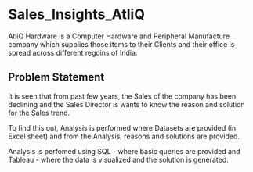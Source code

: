 # Sales_Insights_AtliQ

AtliQ Hardware is a Computer Hardware and Peripheral Manufacture company which supplies those items to their Clients and their office is spread across different regoins of India.

## Problem Statement

It is seen that from past few years, the Sales of the company has been declining and the Sales Director is wants to know the reason and solution for the Sales trend.

To find this out, Analysis is performed where Datasets are provided (in Excel sheet) and from the Analysis, reasons and solutions are provided.

Analysis is perfomed using SQL - where basic queries are provided and Tableau - where the data is visualized and the solution is generated.
